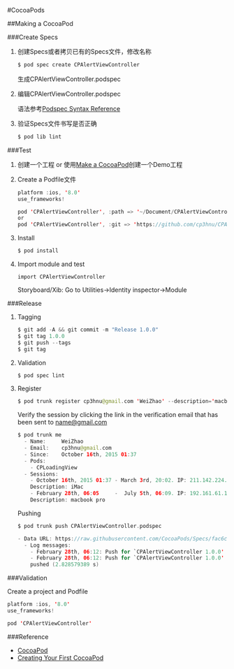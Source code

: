 #CocoaPods

##Making a CocoaPod

###Create Specs

1.  创建Specs或者拷贝已有的Specs文件，修改名称

    ```swift
    $ pod spec create CPAlertViewController
    ```

    生成CPAlertViewController.podspec

2.  编辑CPAlertViewController.podspec

    语法参考[Podspec Syntax Reference](https://guides.cocoapods.org/syntax/podspec.html)

3.  验证Specs文件书写是否正确

    ```swift
    $ pod lib lint
    ```

###Test

1.  创建一个工程 or 使用[Make a CocoaPod](https://guides.cocoapods.org/making/making-a-cocoapod.html)创建一个Demo工程

2.  Create a Podfile文件

    ```swift
    platform :ios, '8.0'
    use_frameworks!

    pod 'CPAlertViewController', :path => '~/Document/CPAlertViewController'(本地目录)
    or
    pod 'CPAlertViewController', :git => 'https://github.com/cp3hnu/CPAlertViewController.git'(github)
    ```

3.  Install

    ```Swift
    $ pod install
    ```

4.  Import module and test

    ```
    import CPAlertViewController
    ```

    Storyboard/Xib: Go to Utilities->Identity inspector->Module

###Release

1.  Tagging

    ```swift
    $ git add -A && git commit -m "Release 1.0.0"
    $ git tag 1.0.0
    $ git push --tags
    $ git tag
    ```

2.  Validation

    ```swift
    $ pod spec lint
    ```

3.  Register

    ```swift
    $ pod trunk register cp3hnu@gmail.com 'WeiZhao' --description='macbook pro'
    ```

    Verify the session by clicking the link in the verification email that has been sent to name@gmail.com

    ```swift
    $ pod trunk me
      - Name:     WeiZhao
      - Email:    cp3hnu@gmail.com
      - Since:    October 16th, 2015 01:37
      - Pods:
        - CPLoadingView
      - Sessions:
        - October 16th, 2015 01:37 - March 3rd, 20:02. IP: 211.142.224.130
        Description: iMac
        - February 28th, 06:05     -  July 5th, 06:09. IP: 192.161.61.132 
        Description: macbook pro
    ```

    Pushing

    ```Swift
    $ pod trunk push CPAlertViewController.podspec

    - Data URL: https://raw.githubusercontent.com/CocoaPods/Specs/fac6c60d85ee0ab9a1a5974d3fa11bcb3e6d5d70/Specs/CPAlertViewController/1.0.0/CPAlertViewController.podspec.json
      - Log messages:
        - February 28th, 06:12: Push for `CPAlertViewController 1.0.0' initiated.
        - February 28th, 06:12: Push for `CPAlertViewController 1.0.0' has been
        pushed (2.828579389 s)
    ```

###Validation

Create a project and Podfile

```swift
platform :ios, '8.0'
use_frameworks!

pod 'CPAlertViewController'
```

###Reference

*   [CocoaPod](https://cocoapods.org/)
*   [Creating Your First CocoaPod](http://code.tutsplus.com/tutorials/creating-your-first-cocoapod--cms-24332)



